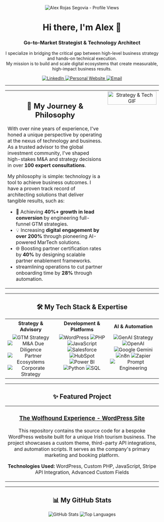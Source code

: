 <div align="center">
  <img src="https://gpvc.arturio.dev/AlexRojasSegovia" alt="Alex Rojas Segovia - Profile Views">
  
  <h1>Hi there, I'm Alex 👋</h1>
  <h3>Go-to-Market Strategist & Technology Architect</h3>
  
  <p>
    I specialize in bridging the critical gap between high-level business strategy and hands-on technical execution. 
    <br />
    My mission is to build and scale digital ecosystems that create measurable, high-impact business results.
  </p>
  
  <p>
    <a href="https://www.linkedin.com/in/alex-rojas-segovia/">
      <img src="https://img.shields.io/badge/LinkedIn-0077B5?style=for-the-badge&logo=linkedin&logoColor=white" alt="LinkedIn"/>
    </a>
    <a href="https://aineurolytics.com/alex-rojas-segovia">
      <img src="https://img.shields.io/badge/Personal_Website-000000?style=for-the-badge&logo=About.me&logoColor=white" alt="Personal Website"/>
    </a>
     <a href="mailto:alexrojas822@gmail.com">
      <img src="https://img.shields.io/badge/Email_Me-D14836?style=for-the-badge&logo=gmail&logoColor=white" alt="Email"/>
    </a>
  </p>
</div>

---

<table>
  <tr>
    <td valign="top" width="65%">
      <h2 align="center">🚀 My Journey & Philosophy</h2>
      <p>
        With over nine years of experience, I've honed a unique perspective by operating at the nexus of technology and business. As a trusted advisor to the global investment community, I've shaped high-stakes M&A and strategy decisions in over <strong>100 expert consultations</strong>.
      </p>
      <p>
        My philosophy is simple: technology is a tool to achieve business outcomes. I have a proven track record of architecting solutions that deliver tangible results, such as:
      </p>
      <ul>
        <li>🚀 Achieving <strong>40%+ growth in lead conversion</strong> by engineering full-funnel GTM strategies.</li>
        <li>💡 Increasing <strong>digital engagement by over 200%</strong> through pioneering AI-powered MarTech solutions.</li>
        <li>🌐 Boosting partner certification rates by <strong>40%</strong> by designing scalable partner enablement frameworks.</li>
        <li> streamlining operations to cut partner onboarding time by <strong>28%</strong> through automation.</li>
      </ul>
    </td>
    <td valign="top" width="35%">
      <div align="center">
        <img src="https://i.giphy.com/media/WFZvB7VIXBgiz3o2E5/giphy.webp" alt="Strategy & Tech GIF" width="100%"/>
      </div>
    </td>
  </tr>
</table>

---

<h2 align="center">🛠️ My Tech Stack & Expertise</h2>

<table width="100%">
  <tr>
    <th align="center" width="33%">Strategy & Advisory</th>
    <th align="center" width="33%">Development & Platforms</th>
    <th align="center" width="33%">AI & Automation</th>
  </tr>
  <tr>
    <td align="center" valign="top">
      <img src="https://img.shields.io/badge/Go--to--Market_(GTM)-00A1E0?style=for-the-badge" alt="GTM Strategy">
      <img src="https://img.shields.io/badge/M&A_Due_Diligence-4A4A4A?style=for-the-badge" alt="M&A Due Diligence">
      <img src="https://img.shields.io/badge/Partner_Ecosystems-36454F?style=for-the-badge" alt="Partner Ecosystems">
      <img src="https://img.shields.io/badge/Corporate_Strategy-B22222?style=for-the-badge" alt="Corporate Strategy">
    </td>
    <td align="center" valign="top">
      <img src="https://img.shields.io/badge/WordPress-21759B?style=for-the-badge&logo=wordpress&logoColor=white" alt="WordPress">
      <img src="https://img.shields.io/badge/PHP-777BB4?style=for-the-badge&logo=php&logoColor=white" alt="PHP">
      <img src="https://img.shields.io/badge/JavaScript-F7DF1E?style=for-the-badge&logo=javascript&logoColor=black" alt="JavaScript">
      <img src="https://img.shields.io/badge/Salesforce-00A1E0?style=for-the-badge&logo=salesforce&logoColor=white" alt="Salesforce">
      <img src="https://img.shields.io/badge/HubSpot-FF7A59?style=for-the-badge&logo=hubspot&logoColor=white" alt="HubSpot">
      <img src="https://img.shields.io/badge/Power_BI-F2C811?style=for-the-badge&logo=powerbi&logoColor=black" alt="Power BI">
      <img src="https://img.shields.io/badge/Python-3776AB?style=for-the-badge&logo=python&logoColor=white" alt="Python">
      <img src="https://img.shields.io/badge/SQL-4479A1?style=for-the-badge&logo=postgresql&logoColor=white" alt="SQL">
    </td>
    <td align="center" valign="top">
      <img src="https://img.shields.io/badge/GenAI_Strategy-9659F5?style=for-the-badge" alt="GenAI Strategy">
      <img src="https://img.shields.io/badge/OpenAI-412991?style=for-the-badge&logo=openai&logoColor=white" alt="OpenAI">
      <img src="https://img.shields.io/badge/Google_Gemini-8E77EE?style=for-the-badge&logo=google-gemini&logoColor=white" alt="Google Gemini">
      <img src="https://img.shields.io/badge/n8n-1A8257?style=for-the-badge&logo=n8n&logoColor=white" alt="n8n">
      <img src="https://img.shields.io/badge/Zapier-FF4A00?style=for-the-badge&logo=zapier&logoColor=white" alt="Zapier">
      <img src="https://img.shields.io/badge/Prompt_Engineering-434343?style=for-the-badge" alt="Prompt Engineering">
    </td>
  </tr>
</table>

---

<h2 align="center">✨ Featured Project</h2>

<table width="100%">
  <tr>
    <td width="100%">
      <h3 align="center"><a href="https://thewolfhoundexperience.com/">The Wolfhound Experience - WordPress Site</a></h3>
      <p align="center">
        This repository contains the source code for a bespoke WordPress website built for a unique Irish tourism business. The project showcases a custom theme, third-party API integrations, and automation scripts. It serves as the company's primary marketing and booking platform.
      </p>
      <p align="center">
        <strong>Technologies Used:</strong> WordPress, Custom PHP, JavaScript, Stripe API Integration, Advanced Custom Fields
      </p>
    </td>
  </tr>
</table>

---

<h2 align="center">📊 My GitHub Stats</h2>

<p align="center">
  <img src="https://github-readme-stats.vercel.app/api?username=eppursimuove9&show_icons=true&theme=dracula&hide_border=true&count_private=true&include_all_commits=true" alt="GitHub Stats">
  <img src="https://github-readme-stats.vercel.app/api/top-langs/?username=eppursimuove9&layout=compact&theme=dracula&hide_border=true&langs_count=8" alt="Top Languages">
</p>
